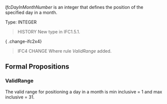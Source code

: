 _IfcDayInMonthNumber_ is an integer that defines the position of the specified day in a month.

<!-- end of short definition -->


Type: INTEGER

> HISTORY New type in IFC1.5.1.

{ .change-ifc2x4}
> IFC4 CHANGE Where rule _ValidRange_ added.

## Formal Propositions

### ValidRange
The valid range for positioning a day in a month is min inclusive = 1 and max inclusive = 31.
